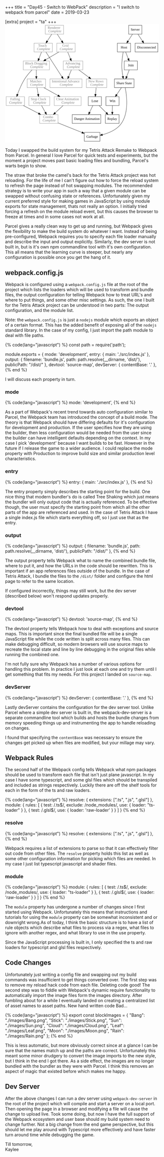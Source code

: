 +++
title = "Day45 - Switch to WebPack"
description = "I switch to webpack from parcel"
date = 2019-03-23

[extra]
project = "ta"
+++
![Todo](./todo.svg)

Today I swapped the build system for my Tetris Attack Remake to Webpack from
Parcel. In general I love Parcel for quick tests and experiments, but the moment
a project moves past basic loading files and bundling, Parcel's warts begin to
show.

The straw that broke the camel's back for the Tetris Attack project was hot
reloading. For the life of me I can't figure out how to force the reload system
to refresh the page instead of hot swapping modules. The recommended strategy is
to write your app in such a way that a given module can be swapped without
confusing state or references. Unfortunately given my current preferred style for
making games in JavaScript by using module exports for state management, thats
not really an option. I initially tried forcing a refresh on the module reload
event, but this causes the browser to freeze at times and in some cases not work
at all.

Parcel gives a really clean way to get up and running, but Webpack gives the
flexibility to make the build system do whatever I want. Instead of being
pre-configured, Webpack requires you to specify each file loader manually and
describe the input and output explicitly. Similarly, the dev server is not built
in, but is it's own npm commandline tool with it's own configuration. This all
means that the learning curve is steeper, but nearly any configuration is
possible once you get the hang of it.

## webpack.config.js

Webpack is configured using a `webpack.config.js` file at the root of the
project which lists the loaders which will be used to transform and bundle
files, the output configuration for telling Webpack how to treat URL's and where
to put things, and some other misc settings. As such, the one I built for the
Tetris Attack project can be understood in two parts: The output configuration,
and the module list.

Note: the `webpack.config.js` is just a `nodejs` module which exports an object
of a certain format. This has the added benefit of exposing all of the `nodejs`
standard library. In the case of my config, I just import the path module to
deal with file paths.

{% code(lang="javascript") %}
const path = require('path');

module.exports = {
  mode: 'development',
  entry: { main: './src/index.js' },
  output: {
    filename: 'bundle.js',
    path: path.resolve(__dirname, 'dist/'),
    publicPath: "/dist/"
  },
  devtool: 'source-map',
  devServer: {
      contentBase: '.'
  },
{% end %}

I will discuss each property in turn.

### mode

{% code(lang="javascript") %}
  mode: 'development',
{% end %}

As a part of Webpack's recent trend towards auto configuration similar to
Parcel, the Webpack team has introduced the concept of a build mode. The theory
is that Webpack should have differing defaults for it's configuration for
development and production. If the user specifies how they are using the
builder, then less configuration would be needed from the user since the builder
can have intelligent defaults depending on the context. In my case I pick
'development' because I want builds to be fast. However in the future if I
release the game to a wider audience. I could replace the mode property with
Production to improve build size and similar production level characteristics.

### entry

{% code(lang="javascript") %}
entry: { main: './src/index.js' },
{% end %}


The entry property simply describes the starting point for the build. One nice
thing that modern bundler's do is called Tree Shaking which just means the
bundler will only output code that is actually referenced. To be effective
though, the user must specify the starting point from which all the other parts
of the app are referenced and used. In the case of Tetris Attack I have a
single index.js file which starts everything off, so I just use that as the
entry.

### output

{% code(lang="javascript") %}
output: {
  filename: 'bundle.js',
  path: path.resolve(__dirname, 'dist/'),
  publicPath: "/dist/"
},
{% end %}

The output property tells Webpack what to name the combined bundle file, where
to put it, and how the URLs in the code should be rewritten. This is important
if an app references files outside of the bundle. In the case of Tetris Attack,
I bundle the files to the `/dist/` folder and configure the html page to refer
to the same location.

If configured incorrectly, things may still work, but the dev server (described
below) won't respond updates properly.

### devtool

{% code(lang="javascript") %}
devtool: 'source-map',
{% end %}

The devtool property tells Webpack how to deal with exceptions and source maps.
This is important since the final bundled file will be a single JavaScript file
while the code written is split across many files. This can make debugging
difficult, so modern browsers will use source maps to recreate the local state and line by line debugging in the original files while running the combined one.

I'm not fully sure why Webpack has a number of various options for handling this
problem. In practice I just look at each one and try them until I get something
that fits my needs. For this project I landed on `source-map`.


### devServer

{% code(lang="javascript") %}
devServer: {
    contentBase: '.'
},
{% end %}

Lastly devServer contains the configuration for the dev server tool. Unlike
Parcel where a simple dev server is built in, the webpack-dev-server is a
separate commandline tool which builds and hosts the bundle changes from memory
speeding things up and instrumenting the app to handle reloading on changes.

I found that specifying the `contentBase` was necessary to ensure the changes get picked up when files are modified, but your millage may vary.

## Webpack Rules

The second half of the Webpack config tells Webpack what npm packages should be
used to transform each file that isn't just plane javascript. In my case I have
some typescript, and some glsl files which should be transpiled and included as
strings respectively. Luckily there are off the shelf tools for each in the form
of the ts and raw loaders.

{% code(lang="javascript") %}
resolve: {
  extensions: [".ts", ".js", ".glsl"]
},
module: {
  rules: [
    {
      test: /\.ts$/,
      exclude: /node_modules/,
      use: {
        loader: "ts-loader"
      }
    },
    {
      test: /\.glsl$/,
      use: {
        loader: 'raw-loader'
      }
    }
  ]
}
{% end %}

### resolve

{% code(lang="javascript") %}
resolve: {
  extensions: [".ts", ".js", ".glsl"]
},
{% end %}

Webpack requires a list of extensions to parse so that it can effectively filter
out code from other files. The `resolve` property holds this list as well as
some other configuration information for picking which files are needed. In my
case I just list typescript javascript and shader files.

### module

{% code(lang="javascript") %}
  module: {
    rules: [
      {
        test: /\.ts$/,
        exclude: /node_modules/,
        use: {
          loader: "ts-loader"
        }
      },
      {
        test: /\.glsl$/,
        use: {
          loader: 'raw-loader'
        }
      }
    ]
  }
{% end %}

The `module` property has undergone a number of changes since I first started
using Webpack. Unfortunately this means that instructions and tutorials for
using the `module` property can be somewhat inconsistent and or downright
wrong.As of today, I think the basic structure is to have a list of rule objects
which describe what files to process via a regex, what files to ignore with
another regex, and what library to use in the use property.

Since the JavaScript processing is built in, I only specified the ts and raw loaders for typescript and glsl files respectively.

## Code Changes

Unfortunately just writing a config file and swapping out my build commands was
insufficient to get things converted over. The first step was to remove my
reload hack code from each file. Deleting code good! The second step was to
fiddle with Webpack's dynamic require functionality to automatically import the
image files form the images directory. After fumbling about for a while I
eventually landed on creating a centralized list of asset names to asset paths. New hand written code Bad...

{% code(lang="javascript") %}
export const blockImages = {
  "Bang": "./images/Bang.png",
  "Stick": "./images/Stick.png",
  "Sun": "./images/Sun.png",
  "Cloud": "./images/Cloud.png",
  "Leaf": "./images/Leaf.png",
  "Moon": "./images/Moon.png",
  "Rain": "./images/Rain.png"
};
{% end %}

This is less automatic, but more obviously correct since at a glance I can be
sure that the names match up and the paths are correct. Unfortunately this meant
some minor drudgery to convert the image imports to the new style, but I think
in the end I got there. As a side effect, the images are no longer bundled with
the bundler as they were with Parcel. I think this removes an aspect of magic
that existed before which makes me happy.

## Dev Server

After the above changes I can run a dev server using `webpack-dev-server` in the
root of the project which will compile and start a server on a local port. Then
opening the page in a browser and modifying a file will cause the change to
upload live. Took some doing, but now I have the full support of the Webpack
ecosystem and user base should my build system need to change further. Not a big
change from the end game perspective, but this should let me play around with
Typescript more effectively and have faster turn around time while debugging the
game.

Till tomorrow,  
Kaylee
